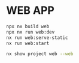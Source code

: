 # WEB APP

```bash
npx nx build web
npx nx run web:dev
nx run web:serve-static
nx run web:start

nx show project web --web
```
